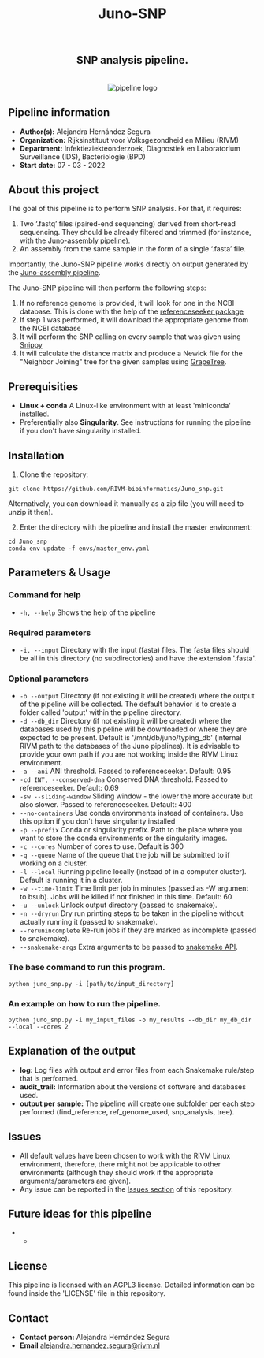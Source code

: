 <div align="center">
    <h1>Juno-SNP</h1>
    <br />
    <h2>SNP analysis pipeline.</h2>
    <br />
    <img src="https://via.placeholder.com/150" alt="pipeline logo">
</div>

## Pipeline information

* **Author(s):**            Alejandra Hernández Segura
* **Organization:**         Rijksinstituut voor Volksgezondheid en Milieu (RIVM)
* **Department:**           Infektieziekteonderzoek, Diagnostiek en Laboratorium Surveillance (IDS), Bacteriologie (BPD)
* **Start date:**           07 - 03 - 2022

## About this project

The goal of this pipeline is to perform SNP analysis. For that, it requires:

1. Two ‘.fastq’ files (paired-end sequencing) derived from short-read sequencing. They should be already filtered and trimmed (for instance, with the [Juno-assembly pipeline](https://github.com/RIVM-bioinformatics/Juno_pipeline)).
2. An assembly from the same sample in the form of a single ‘.fasta’ file.

Importantly, the Juno-SNP pipeline works directly on output generated by the [Juno-assembly pipeline](https://github.com/AleSR13/Juno_pipeline).

The Juno-SNP pipeline will then perform the following steps:  

1. If no reference genome is provided, it will look for one in the NCBI database. This is done with the help of the [referenceseeker package](https://github.com/oschwengers/referenceseeker)
2. If step 1 was performed, it will download the appropriate genome from the NCBI database
3. It will perform the SNP calling on every sample that was given using [Snippy](https://github.com/tseemann/snippy)
4. It will calculate the distance matrix and produce a Newick file for the "Neighbor Joining" tree for the given samples using [GrapeTree](https://achtman-lab.github.io/GrapeTree/).

## Prerequisities

* **Linux + conda** A Linux-like environment with at least 'miniconda' installed. 
* Preferentially also **Singularity**. See instructions for running the pipeline if you don't have singularity installed.


## Installation

1. Clone the repository:

```
git clone https://github.com/RIVM-bioinformatics/Juno_snp.git
```
Alternatively, you can download it manually as a zip file (you will need to unzip it then).

2. Enter the directory with the pipeline and install the master environment:

```
cd Juno_snp
conda env update -f envs/master_env.yaml
```

## Parameters & Usage

### Command for help

* ```-h, --help``` Shows the help of the pipeline

### Required parameters

* ```-i, --input``` Directory with the input (fasta) files. The fasta files should be all in this directory (no subdirectories) and have the extension '.fasta'. 

### Optional parameters

* ```-o --output``` Directory (if not existing it will be created) where the output of the pipeline will be collected. The default behavior is to create a folder called 'output' within the pipeline directory. 
* ```-d --db_dir``` Directory (if not existing it will be created) where the databases used by this pipeline will be downloaded or where they are expected to be present. Default is '/mnt/db/juno/typing_db' (internal RIVM path to the databases of the Juno pipelines). It is advisable to provide your own path if you are not working inside the RIVM Linux environment.
* `-a --ani` ANI threshold. Passed to referenceseeker. Default: 0.95
* `-cd INT, --conserved-dna` Conserved DNA threshold. Passed to referenceseeker. Default: 0.69
* `-sw --sliding-window` Sliding window - the lower the more accurate but also slower. Passed to referenceseeker. Default: 400
* `--no-containers` Use conda environments instead of containers. Use this option if you don't have singularity installed
* `-p --prefix` Conda or singularity prefix. Path to the place where you want to store the conda environments or the singularity images.
* `-c --cores` Number of cores to use. Default is 300
* `-q --queue` Name of the queue that the job will be submitted to if working on a cluster.
* `-l --local` Running pipeline locally (instead of in a computer cluster). Default is running it in a cluster.
* `-w --time-limit` Time limit per job in minutes (passed as -W argument to bsub). Jobs will be killed if not finished in this time. Default: 60
* `-u --unlock` Unlock output directory (passed to snakemake).
* `-n --dryrun` Dry run printing steps to be taken in the pipeline without actually running it (passed to snakemake).
* `--rerunincomplete` Re-run jobs if they are marked as incomplete (passed to snakemake).
* `--snakemake-args` Extra arguments to be passed to [snakemake API](https://snakemake.readthedocs.io/en/stable/api_reference/snakemake.html).

### The base command to run this program. 

```
python juno_snp.py -i [path/to/input_directory] 
```

### An example on how to run the pipeline.

```
python juno_snp.py -i my_input_files -o my_results --db_dir my_db_dir --local --cores 2
```

## Explanation of the output

* **log:** Log files with output and error files from each Snakemake rule/step that is performed. 
* **audit_trail:** Information about the versions of software and databases used.
* **output per sample:** The pipeline will create one subfolder per each step performed (find_reference, ref_genome_used, snp_analysis, tree).
        
## Issues  

* All default values have been chosen to work with the RIVM Linux environment, therefore, there might not be applicable to other environments (although they should work if the appropriate arguments/parameters are given).
* Any issue can be reported in the [Issues section](https://github.com/RIVM-bioinformatics/Juno-typing/issues) of this repository.

## Future ideas for this pipeline

* -

## License
This pipeline is licensed with an AGPL3 license. Detailed information can be found inside the 'LICENSE' file in this repository.

## Contact
* **Contact person:**       Alejandra Hernández Segura
* **Email**                 alejandra.hernandez.segura@rivm.nl
